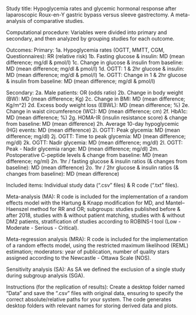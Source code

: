 Study title: Hypoglycemia rates and glycemic hormonal response after laparoscopic Roux-en-Y gastric bypass versus sleeve gastrectomy. A meta-analysis of comparative studies.

Computational procedure: Variables were divided into primary and secondary, and then analyzed by grouping studies for each outcome.

Outcomes: Primary: 1a. Hypoglycemia rates (OGTT, MMTT, CGM, Questionnaires): RR (relative risk) 1b. Fasting glucose & insulin: MD (mean difference; mg/dl & pmol/l) 1c. Change in glucose & insulin from baseline: MD (mean difference; mg/dl & pmol/l) 1d. OGTT: 1 & 2hr glucose & insulin: MD (mean difference; mg/dl & pmol/l) 1e. OGTT: Change in 1 & 2hr glucose & insulin from baseline: MD (mean difference; mg/dl & pmol/l)

Secondary: 2a. Male patients: OR (odds ratio) 2b. Change in body weight (BW): MD (mean difference; Kg) 2c. Change in BMI: MD (mean difference; Kg/m^2) 2d. Excess body weight loss (EBWL): MD (mean difference; %) 2e. Change in waist circumference (WC): MD (mean difference; cm) 2f. HbA1c: MD (mean difference; %) 2g. HOMA-IR (insulin resistance score) & change from baseline: MD (mean difference) 2h. Average 10-day hypoglycemic (HG) events: MD (mean difference) 2i. OGTT: Peak glycemia: MD (mean difference; mg/dl) 2j. OGTT: Time to peak glycemia: MD (mean difference; mg/dl) 2k. OGTT: Nadir glycemia: MD (mean difference; mg/dl) 2l. OGTT: Peak - Nadir glycemia range: MD (mean difference; mg/dl) 2m. Postoperative C-peptide levels & change from baseline: MD (mean difference; ng/ml) 2n. 1hr / fasting glucose & insulin ratios (& changes from baseline): MD (mean difference) 2o. 1hr / 2hr glucose & insulin ratios (& changes from baseline): MD (mean difference)

Included items: Individual study data (“.csv” files) & R code (“.txt” files).

Meta-analysis (MA): R code is included for the implementation of a random effects model with the Hartung & Knapp modification for MD, and Mantel–Haenszel method for RR and OR; subgroups: studies published before & after 2018, studies with & without patient matching, studies with & without DM2 patients, stratification of studies according to ROBINS-I tool (Low - Moderate - Serious - Critical).

Meta-regression analysis (MRA): R code is included for the implementation of a random effects model, using the restricted maximum likelihood (REML) estimation; moderators: year of publication, number of quality stars assigned according to the Newcastle - Ottawa Scale (NOS).

Sensitivity analysis (SA): As SA we defined the exclusion of a single study during subgroup analysis (SGA).

Instructions (for the replication of results): Create a desktop folder named “Data” and save the “.csv” files with original data, ensuring to specify the correct absolute/relative paths for your system. The code generates desktop folders with relevant names for storing derived data and plots.
